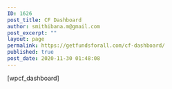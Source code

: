 ```yaml
---
ID: 1626
post_title: CF Dashboard
author: smithibana.m@gmail.com
post_excerpt: ""
layout: page
permalink: https://getfundsforall.com/cf-dashboard/
published: true
post_date: 2020-11-30 01:48:08
---
```

[wpcf_dashboard]
